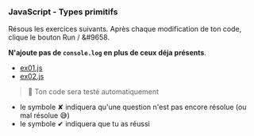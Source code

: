 ### JavaScript - Types primitifs

Résous les exercices suivants. Après chaque modification de ton code, clique le bouton Run / &#9658.

**N'ajoute pas de `console.log` en plus de ceux déja présents**.

* [ex01.js](#ex01.js)
* [ex02.js](#ex02.js)

> 🚧 Ton code sera testé automatiquement

* le symbole ✘ indiquera qu'une question n'est pas encore résolue (ou mal résolue 😅)
* le symbole ✔ indiquera que tu as réussi
